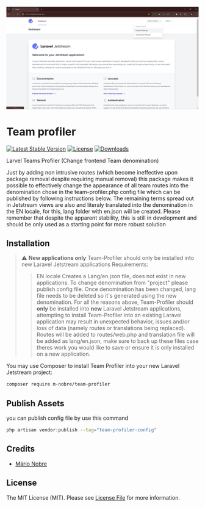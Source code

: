 ![Screenshot](https://raw.githubusercontent.com/m-nobre/team-profiler/master/art/screenshot.png)

# Team profiler

[![Latest Stable Version](https://poser.pugx.org/m-nobre/team-profiler/version.svg)](https://packagist.org/packages/m-nobre/team-profiler)
[![License](https://poser.pugx.org/m-nobre/team-profiler/license.svg)](https://packagist.org/packages/m-nobre/team-profiler)
[![Downloads](https://poser.pugx.org/m-nobre/team-profiler/d/total.svg)](https://packagist.org/packages/m-nobre/team-profiler)

Larvel Teams Profiler (Change frontend Team denomination)

Just by adding non intrusive routes (which become ineffective upon package removal despite requiring manual removal) this package makes it possible to effectively change the appearance of all team routes into the denomination chose in the team-profiler.php config file which can be published by following instructions below.
The remaining terms spread out in Jetstream views are also and literaly translated into the denomination in the EN locale, for this, lang folder with en.json will be created.
Please remember that despite the apparent stability, this is still in development and should be only used as a starting point for more robust solution
## Installation


>:warning: **New applications only** 
>Team-Profiler should only be installed into new Laravel Jetstream applications 
>Requirements: 
>> EN locale 
>> Creates a Lang/en.json file, does not exist in new applications. 
>> To change denomination from "project" please publish config file. 
>> Once denomination has been changed, lang file needs to be deleted so it's generated using the new denomination. 
>For all the reasons above, Team-Profiler should **only** be installed into **new** Laravel Jetstream applications, attempting to install Team-Profiler into an existing Laravel application may result in unexpected behavior, issues and/or loss of data (namely routes or translations being replaced).
>Routes will be added to routes/web.php and translation file will be added as lang/en.json, make sure to back up these files case theres work you would like to save or ensure it is only installed on a new application.

You may use Composer to install Team Profiler into your new Laravel Jetstream project:

```bash
composer require m-nobre/team-profiler
```

## Publish Assets

you can publish config file by use this command

```bash
php artisan vendor:publish --tag="team-profiler-config"
```

## Credits

- [Mário Nobre](mailto:m.nobre@ymail.com)

## License

The MIT License (MIT). Please see [License File](LICENSE.md) for more information.
